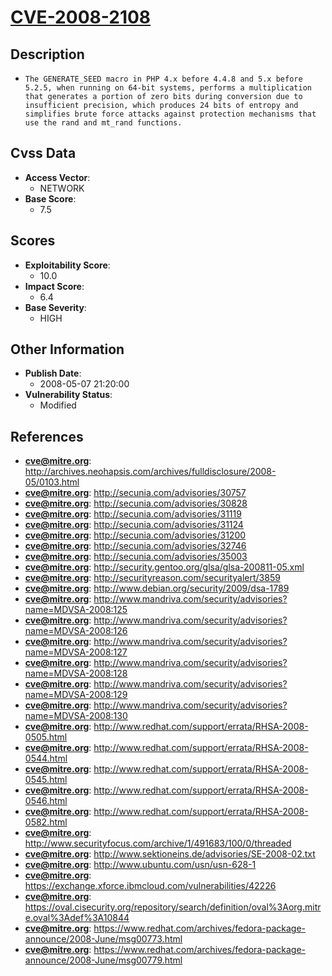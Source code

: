 
# [CVE-2008-2108](http://archives.neohapsis.com/archives/fulldisclosure/2008-05/0103.html)

## Description

- `The GENERATE_SEED macro in PHP 4.x before 4.4.8 and 5.x before 5.2.5, when running on 64-bit systems, performs a multiplication that generates a portion of zero bits during conversion due to insufficient precision, which produces 24 bits of entropy and simplifies brute force attacks against protection mechanisms that use the rand and mt_rand functions.`

## Cvss Data

- **Access Vector**:
  - NETWORK
- **Base Score**:
  - 7.5

## Scores

- **Exploitability Score**:
  - 10.0
- **Impact Score**:
  - 6.4
- **Base Severity**:
  - HIGH

## Other Information

- **Publish Date**:
  - 2008-05-07 21:20:00
- **Vulnerability Status**:
  - Modified

## References

- **cve@mitre.org**: http://archives.neohapsis.com/archives/fulldisclosure/2008-05/0103.html
- **cve@mitre.org**: http://secunia.com/advisories/30757
- **cve@mitre.org**: http://secunia.com/advisories/30828
- **cve@mitre.org**: http://secunia.com/advisories/31119
- **cve@mitre.org**: http://secunia.com/advisories/31124
- **cve@mitre.org**: http://secunia.com/advisories/31200
- **cve@mitre.org**: http://secunia.com/advisories/32746
- **cve@mitre.org**: http://secunia.com/advisories/35003
- **cve@mitre.org**: http://security.gentoo.org/glsa/glsa-200811-05.xml
- **cve@mitre.org**: http://securityreason.com/securityalert/3859
- **cve@mitre.org**: http://www.debian.org/security/2009/dsa-1789
- **cve@mitre.org**: http://www.mandriva.com/security/advisories?name=MDVSA-2008:125
- **cve@mitre.org**: http://www.mandriva.com/security/advisories?name=MDVSA-2008:126
- **cve@mitre.org**: http://www.mandriva.com/security/advisories?name=MDVSA-2008:127
- **cve@mitre.org**: http://www.mandriva.com/security/advisories?name=MDVSA-2008:128
- **cve@mitre.org**: http://www.mandriva.com/security/advisories?name=MDVSA-2008:129
- **cve@mitre.org**: http://www.mandriva.com/security/advisories?name=MDVSA-2008:130
- **cve@mitre.org**: http://www.redhat.com/support/errata/RHSA-2008-0505.html
- **cve@mitre.org**: http://www.redhat.com/support/errata/RHSA-2008-0544.html
- **cve@mitre.org**: http://www.redhat.com/support/errata/RHSA-2008-0545.html
- **cve@mitre.org**: http://www.redhat.com/support/errata/RHSA-2008-0546.html
- **cve@mitre.org**: http://www.redhat.com/support/errata/RHSA-2008-0582.html
- **cve@mitre.org**: http://www.securityfocus.com/archive/1/491683/100/0/threaded
- **cve@mitre.org**: http://www.sektioneins.de/advisories/SE-2008-02.txt
- **cve@mitre.org**: http://www.ubuntu.com/usn/usn-628-1
- **cve@mitre.org**: https://exchange.xforce.ibmcloud.com/vulnerabilities/42226
- **cve@mitre.org**: https://oval.cisecurity.org/repository/search/definition/oval%3Aorg.mitre.oval%3Adef%3A10844
- **cve@mitre.org**: https://www.redhat.com/archives/fedora-package-announce/2008-June/msg00773.html
- **cve@mitre.org**: https://www.redhat.com/archives/fedora-package-announce/2008-June/msg00779.html
